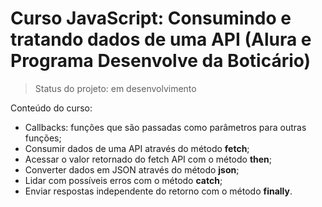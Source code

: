 # Curso JavaScript: Consumindo e tratando dados de uma API (Alura e Programa Desenvolve da Boticário)

> Status do projeto: em desenvolvimento

Conteúdo do curso:

* Callbacks: funções que são passadas como parâmetros para outras funções; 
* Consumir dados de uma API através do método **fetch**;
* Acessar o valor retornado do fetch API com o método **then**;
* Converter dados em JSON através do método **json**;
* Lidar com possíveis erros com o método **catch**;
* Enviar respostas independente do retorno com o método **finally**.
